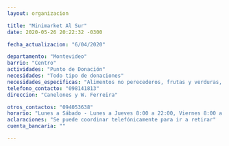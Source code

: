 ```yaml
---
layout: organizacion

title: "Minimarket Al Sur"
date: 2020-05-26 20:22:32 -0300

fecha_actualizacion: "6/04/2020"

departamento: "Montevideo"
barrio: "Centro"
actividades: "Punto de Donación"
necesidades: "Todo tipo de donaciones"
necesidades_especificas: "Alimentos no perecederos, frutas y verduras, carne, productos sanitarios (tapabocas, guantes, alcohol en gel, detergente,etc), recipientes o tuppers"
telefono_contacto: "098141813"
direccion: "Canelones y W. Ferreira"

otros_contactos: "094053638"
horario: "Lunes a Sábado - Lunes a Jueves 8:00 a 22:00, Viernes 8:00 a 00:00, Sábados 10:00 a 00:00"
aclaraciones: "Se puede coordinar telefónicamente para ir a retirar"
cuenta_bancaria: ""

---
```

